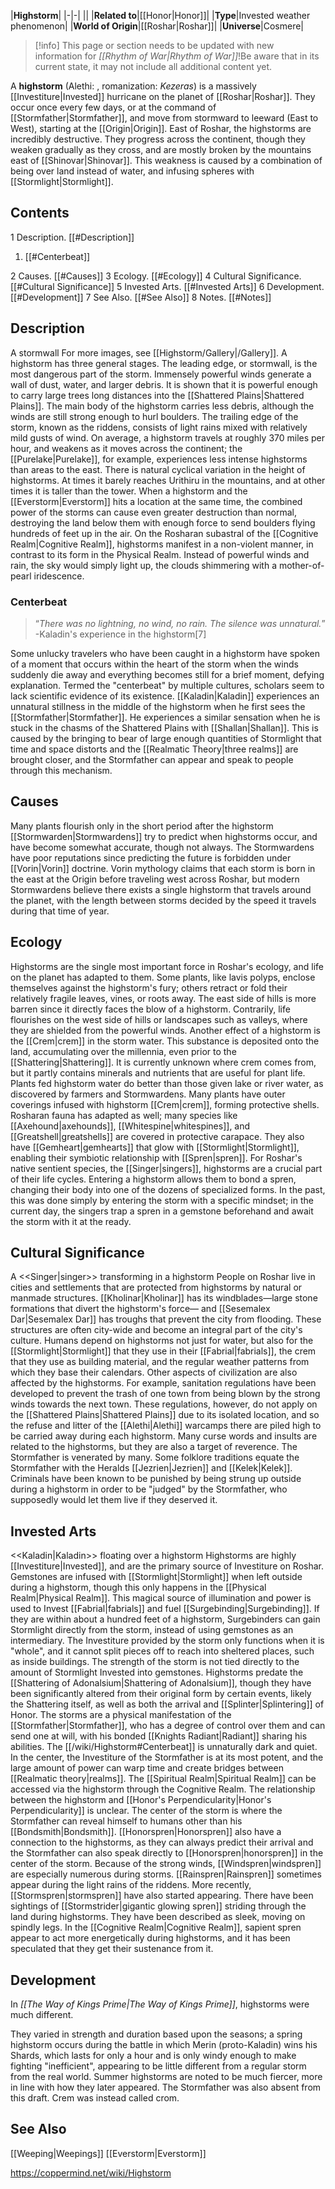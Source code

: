 |**Highstorm**|
|-|-|
||
|**Related to**|[[Honor\|Honor]]|
|**Type**|Invested weather phenomenon|
|**World of Origin**|[[Roshar\|Roshar]]|
|**Universe**|Cosmere|

> [!info] This page or section needs to be updated with new information for *[[Rhythm of War\|Rhythm of War]]*!Be aware that in its current state, it may not include all additional content yet.

A **highstorm** (Alethi: , romanization: *Kezeras*) is a massively [[Investiture\|Invested]] hurricane on the planet of [[Roshar\|Roshar]]. They occur once every few days, or at the command of [[Stormfather\|Stormfather]], and move from stormward to leeward (East to West), starting at the [[Origin\|Origin]]. East of Roshar, the highstorms are incredibly destructive. They progress across the continent, though they weaken gradually as they cross, and are mostly broken by the mountains east of [[Shinovar\|Shinovar]]. This weakness is caused by a combination of being over land instead of water, and infusing spheres with [[Stormlight\|Stormlight]].

## Contents

1 Description. [[#Description]] 

1. [[#Centerbeat]] 


2 Causes. [[#Causes]] 
3 Ecology. [[#Ecology]] 
4 Cultural Significance. [[#Cultural Significance]] 
5 Invested Arts. [[#Invested Arts]] 
6 Development. [[#Development]] 
7 See Also. [[#See Also]] 
8 Notes. [[#Notes]] 


## Description
  A stormwall
For more images, see [[Highstorm/Gallery\|/Gallery]].
A highstorm has three general stages. The leading edge, or stormwall, is the most dangerous part of the storm. Immensely powerful winds generate a wall of dust, water, and larger debris. It is shown that it is powerful enough to carry large trees long distances into the [[Shattered Plains\|Shattered Plains]]. The main body of the highstorm carries less debris, although the winds are still strong enough to hurl boulders. The trailing edge of the storm, known as the riddens, consists of light rains mixed with relatively mild gusts of wind. On average, a highstorm travels at roughly 370 miles per hour, and weakens as it moves across the continent; the [[Purelake\|Purelake]], for example, experiences less intense highstorms than areas to the east.
There is natural cyclical variation in the height of highstorms. At times it barely reaches Urithiru in the mountains, and at other times it is taller than the tower.
When a highstorm and the [[Everstorm\|Everstorm]] hits a location at the same time, the combined power of the storms can cause even greater destruction than normal, destroying the land below them with enough force to send boulders flying hundreds of feet up in the air.
On the Rosharan subastral of the [[Cognitive Realm\|Cognitive Realm]], highstorms manifest in a non-violent manner, in contrast to its form in the Physical Realm. Instead of powerful winds and rain, the sky would simply light up, the clouds shimmering with a mother-of-pearl iridescence.

### Centerbeat
>“*There was no lightning, no wind, no rain. The silence was unnatural.*”
\-Kaladin's experience in the highstorm[7]


Some unlucky travelers who have been caught in a highstorm have spoken of a moment that occurs within the heart of the storm when the winds suddenly die away and everything becomes still for a brief moment, defying explanation. Termed the "centerbeat" by multiple cultures, scholars seem to lack scientific evidence of its existence. [[Kaladin\|Kaladin]] experiences an unnatural stillness in the middle of the highstorm when he first sees the [[Stormfather\|Stormfather]]. He experiences a similar sensation when he is stuck in the chasms of the Shattered Plains with [[Shallan\|Shallan]].
This is caused by the bringing to bear of large enough quantities of Stormlight that time and space distorts and the [[Realmatic Theory\|three realms]] are brought closer, and the Stormfather can appear and speak to people through this mechanism.

## Causes
  Many plants flourish only in the short period after the highstorm
[[Stormwarden\|Stormwardens]] try to predict when highstorms occur, and have become somewhat accurate, though not always. The Stormwardens have poor reputations since predicting the future is forbidden under [[Vorin\|Vorin]] doctrine.
Vorin mythology claims that each storm is born in the east at the Origin before traveling west across Roshar, but modern Stormwardens believe there exists a single highstorm that travels around the planet, with the length between storms decided by the speed it travels during that time of year.

## Ecology
Highstorms are the single most important force in Roshar's ecology, and life on the planet has adapted to them. Some plants, like lavis polyps, enclose themselves against the highstorm's fury; others retract or fold their relatively fragile leaves, vines, or roots away. The east side of hills is more barren since it directly faces the blow of a highstorm. Contrarily, life flourishes on the west side of hills or landscapes such as valleys, where they are shielded from the powerful winds.
Another effect of a highstorm is the [[Crem\|crem]] in the storm water. This substance is deposited onto the land, accumulating over the millennia, even prior to the [[Shattering\|Shattering]]. It is currently unknown where crem comes from, but it partly contains minerals and nutrients that are useful for plant life. Plants fed highstorm water do better than those given lake or river water, as discovered by farmers and Stormwardens. Many plants have outer coverings infused with highstorm [[Crem\|crem]], forming protective shells.
Rosharan fauna has adapted as well; many species like [[Axehound\|axehounds]], [[Whitespine\|whitespines]], and [[Greatshell\|greatshells]] are covered in protective carapace. They also have [[Gemheart\|gemhearts]] that glow with [[Stormlight\|Stormlight]], enabling their symbiotic relationship with [[Spren\|spren]].
For Roshar's native sentient species, the [[Singer\|singers]], highstorms are a crucial part of their life cycles. Entering a highstorm allows them to bond a spren, changing their body into one of the dozens of specialized forms. In the past, this was done simply by entering the storm with a specific mindset; in the current day, the singers trap a spren in a gemstone beforehand and await the storm with it at the ready.

## Cultural Significance
  A <<Singer\|singer>> transforming in a highstorm
People on Roshar live in cities and settlements that are protected from highstorms by natural or manmade structures. [[Kholinar\|Kholinar]] has its windblades—large stone formations that divert the highstorm's force— and [[Sesemalex Dar\|Sesemalex Dar]] has troughs that prevent the city from flooding. These structures are often city-wide and become an integral part of the city's culture.
Humans depend on highstorms not just for water, but also for the [[Stormlight\|Stormlight]] that they use in their [[Fabrial\|fabrials]], the crem that they use as building material, and the regular weather patterns from which they base their calendars.
Other aspects of civilization are also affected by the highstorms. For example, sanitation regulations have been developed to prevent the trash of one town from being blown by the strong winds towards the next town. These regulations, however, do not apply on the [[Shattered Plains\|Shattered Plains]] due to its isolated location, and so the refuse and litter of the [[Alethi\|Alethi]] warcamps there are piled high to be carried away during each highstorm.
Many curse words and insults are related to the highstorms, but they are also a target of reverence. The Stormfather is venerated by many. Some folklore traditions equate the Stormfather with the Heralds [[Jezrien\|Jezrien]] and [[Kelek\|Kelek]]. Criminals have been known to be punished by being strung up outside during a highstorm in order to be "judged" by the Stormfather, who supposedly would let them live if they deserved it.

## Invested Arts
  <<Kaladin\|Kaladin>> floating over a highstorm
Highstorms are highly [[Investiture\|Invested]], and are the primary source of Investiture on Roshar. Gemstones are infused with [[Stormlight\|Stormlight]] when left outside during a highstorm, though this only happens in the [[Physical Realm\|Physical Realm]]. This magical source of illumination and power is used to Invest [[Fabrial\|fabrials]] and fuel [[Surgebinding\|Surgebinding]]. If they are within about a hundred feet of a highstorm, Surgebinders can gain Stormlight directly from the storm, instead of using gemstones as an intermediary. The Investiture provided by the storm only functions when it is "whole", and it cannot split pieces off to reach into sheltered places, such as inside buildings. The strength of the storm is not tied directly to the amount of Stormlight Invested into gemstones. Highstorms predate the [[Shattering of Adonalsium\|Shattering of Adonalsium]], though they have been significantly altered from their original form by certain events, likely the Shattering itself, as well as both the arrival and [[Splinter\|Splintering]] of Honor.
The storms are a physical manifestation of the [[Stormfather\|Stormfather]], who has a degree of control over them and can send one at will, with his bonded [[Knights Radiant\|Radiant]] sharing his abilities. The [[/wiki/Highstorm#Centerbeat]] is unnaturally dark and quiet. In the center, the Investiture of the Stormfather is at its most potent, and the large amount of power can warp time and create bridges between [[Realmatic theory\|realms]]. The [[Spiritual Realm\|Spiritual Realm]] can be accessed via the highstorm through the Cognitive Realm. The relationship between the highstorm and [[Honor's Perpendicularity\|Honor's Perpendicularity]] is unclear. The center of the storm is where the Stormfather can reveal himself to humans other than his [[Bondsmith\|Bondsmith]]. [[Honorspren\|Honorspren]] also have a connection to the highstorms, as they can always predict their arrival and the Stormfather can also speak directly to [[Honorspren\|honorspren]] in the center of the storm.
Because of the strong winds, [[Windspren\|windspren]] are especially numerous during storms. [[Rainspren\|Rainspren]] sometimes appear during the light rains of the riddens. More recently, [[Stormspren\|stormspren]] have also started appearing. There have been sightings of [[Stormstrider\|gigantic glowing spren]] striding through the land during highstorms. They have been described as sleek, moving on spindly legs.
In the [[Cognitive Realm\|Cognitive Realm]], sapient spren appear to act more energetically during highstorms, and it has been speculated that they get their sustenance from it.

## Development
In *[[The Way of Kings Prime\|The Way of Kings Prime]]*, highstorms were much different.

They varied in strength and duration based upon the seasons; a spring highstorm occurs during the battle in which Merin (proto-Kaladin) wins his Shards, which lasts for only a hour and is only windy enough to make fighting "inefficient", appearing to be little different from a regular storm from the real world. Summer highstorms are noted to be much fiercer, more in line with how they later appeared.
The Stormfather was also absent from this draft.
Crem was instead called crom.
## See Also
[[Weeping\|Weepings]]
[[Everstorm\|Everstorm]]


https://coppermind.net/wiki/Highstorm